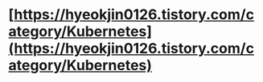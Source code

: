 # [https://hyeokjin0126.tistory.com/category/Kubernetes](https://hyeokjin0126.tistory.com/category/Kubernetes)
